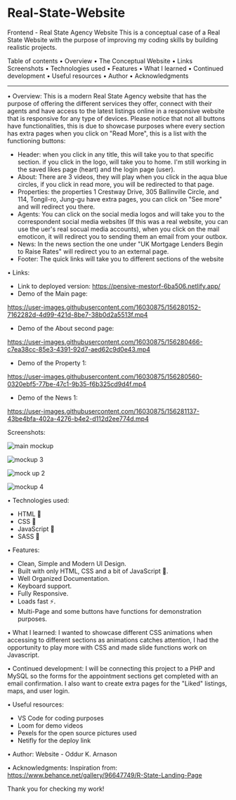 # Real-State-Website
Frontend - Real State Agency Website This is a conceptual case of a Real State Website with the purpose of improving my coding skills by building realistic projects.


Table of contents 
•	Overview 
• The Conceptual Website 
•	Links Screenshots 
•	Technologies used 
•	Features 
•	What I learned 
•	Continued development 
•	Useful resources 
•	Author 
•	Acknowledgments


-----------------------------------
•	Overview: This is a modern Real State Agency website that has the purpose of offering the different services they offer, connect with their agents and have access to the latest listings online in a responsive website that is responsive for any type of devices. Please notice that not all buttons have functionalities, this is due to showcase purposes where every section has extra pages when you click on "Read More", this is a list with the functioning buttons:
-   Header: when you click in any title, this will take you to that specific section. if you click in the logo, will take you to home. I'm still working in the saved likes page (heart) and the login page (user).
- 	About: There are 3 videos, they will play when you click in the aqua blue circles, if you click in read more, you will be redirected to that page.
- 	Properties: the properties 1 Crestway Drive, 305 Ballinville Circle, and 114, Tongil-ro, Jung-gu have extra pages, you can click on "See more" and will redirect you there.
- 	Agents: You can click on the social media logos and will take you to the correspondent social media websites (If this was a real website, you can use the uer's real socual media accounts), when you click on the mail emoticon, it will redirect you to sending them an email from your outbox.
- 	News: In the news section the one under "UK Mortgage Lenders Begin to Raise Rates" will redirect you to an external page.
- 	Footer: The quick links will take you to different sections of the website


•	Links:
- 	Link to deployed version: https://pensive-mestorf-6ba506.netlify.app/
- 	Demo of the Main page:


https://user-images.githubusercontent.com/16030875/156280152-7162282d-4d99-421d-8be7-38b0d2a5513f.mp4


- Demo of the About second page: 

https://user-images.githubusercontent.com/16030875/156280466-c7ea38cc-85e3-4391-92d7-aed62c9d0e43.mp4


- Demo of the Property 1: 

https://user-images.githubusercontent.com/16030875/156280560-0320ebf5-77be-47c1-9b35-f6b325cd9d4f.mp4


- Demo of the News 1: 

https://user-images.githubusercontent.com/16030875/156281137-43be4bfa-402a-4276-b4e2-d112d2ee774d.mp4



Screenshots:

![main mockup](https://user-images.githubusercontent.com/16030875/156280211-85929266-5abc-41f3-aeb3-105f7fdb5b62.png)



![mockup 3](https://user-images.githubusercontent.com/16030875/156280681-16aa6f53-ab49-422a-b835-76918e37917d.png)


![mock up 2](https://user-images.githubusercontent.com/16030875/156280760-a2611c2a-3d4e-423a-aa2f-6bdf7b0f65bd.png)


![mockup 4](https://user-images.githubusercontent.com/16030875/156280782-6a435d7c-c193-4da3-a4a1-5793a730741d.png)

• Technologies used:
- HTML 🚀
- CSS 🚀
- JavaScript 🚀
- SASS 🚀


• Features:
- Clean, Simple and Modern UI Design.
- Built with only HTML, CSS and a bit of JavaScript 🔨.
- Well Organized Documentation.
- Keyboard support.
- Fully Responsive.
- Loads fast ⚡.
- Multi-Page and some buttons have functions for demonstration purposes.



• What I learned:
I wanted to showcase different CSS animations when accessing to different sections as animations catches attention, I had the opportunity to play more with CSS and made slide functions work on Javascript. 


• Continued development:
I will be connecting this project to a PHP and MySQL so the forms for the appointment sections get completed with an email confirmation. I also want to create extra pages for the "Liked" listings, maps, and user login.


• Useful resources:
- VS Code for coding purposes
- Loom for demo videos
- Pexels for the open source pictures used
- Netifly for the deploy link


• Author:
Website - Oddur K. Arnason

• Acknowledgments:
Inspiration from: https://www.behance.net/gallery/96647749/R-State-Landing-Page 




Thank you for checking my work!
